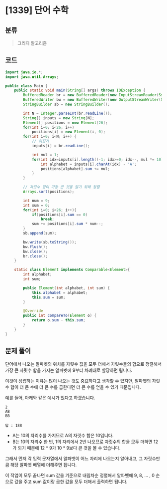 # [1339] 단어 수학

## 분류
> 그리디 알고리즘

## 코드
```java
import java.io.*;
import java.util.Arrays;

public class Main {
    public static void main(String[] args) throws IOException {
        BufferedReader br = new BufferedReader(new InputStreamReader(System.in));
        BufferedWriter bw = new BufferedWriter(new OutputStreamWriter(System.out));
        StringBuilder sb = new StringBuilder();

        int N = Integer.parseInt(br.readLine());
        String[] inputs = new String[N];
        Element[] positions = new Element[26];
        for(int i=0; i<26; i++)
            positions[i] = new Element(i, 0);
        for(int i=0; i<N; i++) {
            // 뒤집기
            inputs[i] = br.readLine();

            int mul = 1;
            for(int idx=inputs[i].length()-1; idx>=0; idx--, mul *= 10){
                int alphabet = inputs[i].charAt(idx) - 'A';
                positions[alphabet].sum += mul;
            }
        }

        // 자릿수 합이 가장 큰 것을 알기 위해 정렬
        Arrays.sort(positions);

        int num = 9;
        int sum = 0;
        for(int i=0; i<26; i++){
            if(positions[i].sum == 0)
                break;
            sum += positions[i].sum * num--;
        }
        sb.append(sum);

        bw.write(sb.toString());
        bw.flush();
        bw.close();
        br.close();
    }

    static class Element implements Comparable<Element>{
        int alphabet;
        int sum;

        public Element(int alphabet, int sum) {
            this.alphabet = alphabet;
            this.sum = sum;
        }

        @Override
        public int compareTo(Element o) {
            return o.sum - this.sum;
        }
    }
}
```

## 문제 풀이
단어에서 나오는 알파벳의 위치를 자릿수 값을 모두 더해서 자릿수들의 합으로 정렬해서 가장 큰 자릿수 합을 가지는 알파벳에 9부터 차례대로 할당하면 됩니다.

이것이 성립하는 이유는 많이 나오는 것도 중요하다고 생각할 수 있지만, 알파벳의 자릿수 합이 더 큰 수에 더 큰 수를 곱한다면 더 큰 수를 얻을 수 있기 때문입니다.

예를 들어, 아래와 같은 예시가 있다고 하겠습니다.

```
2
AB
BB

답 : 188
```
- A는 10의 자리수를 가지므로 A의 자릿수 합은 10입니다.
- B는 10의 자리수 한 번, 1의 자리에서 2번 나오므로 자릿수의 합을 모두 더하면 12가 되기 때문에 12 * 9가 10 * 9보다 큰 것을 볼 수 있습니다.

그래서 먼저 각 입력 문자열에서 알파벳이 어느 자리에 나오는지 알아내고, 그 자릿수만큼 해당 알파벳 배열에 더해주면 됩니다.

이 작업이 모두 끝나면 sum 값을 기준으로 내림차순 정렬해서 알파벳에 9, 8, ... , 0 순으로 값을 주고 sum 값이랑 곱한 값을 모두 더해서 출력하면 됩니다.
